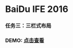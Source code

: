 # BaiDu IFE 2016

### 任务三：三栏式布局
### DEMO: [点击查看][1]

[1]: http://htmlpreview.github.io/?https://github.com/IEC-IFE2016/Chapter1-Task3/blob/rapospectre/index.html